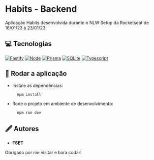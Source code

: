 # Habits - Backend

Aplicação Habits desenvolvida durante o NLW Setup da Rocketseat de 16/01/23 à 23/01/23

## 💻️ Tecnologias

[![Fastify](https://img.shields.io/badge/fastify-202020?style=for-the-badge&logo=fastify&logoColor=white)](https://www.fastify.io/)
[![Node](https://img.shields.io/badge/Node.js-339933?style=for-the-badge&logo=nodedotjs&logoColor=white)](https://nodejs.org)
[![Prisma](https://img.shields.io/badge/Prisma-3982CE?style=for-the-badge&logo=Prisma&logoColor=white)](https://www.prisma.io/)
[![SQLite](https://img.shields.io/badge/SQLite-07405E?style=for-the-badge&logo=sqlite&logoColor=white)](https://www.sqlite.org/index.html)
[![Typescript](https://img.shields.io/badge/TypeScript-007ACC?style=for-the-badge&logo=typescript&logoColor=white)](https://typescriptlang.org)

## 🚀 Rodar a aplicação

- Instale as dependências:

  ```bash
    npm install
  ```

- Rode o projeto em ambiente de desenvolvimento:

  ```bash
    npm run dev
  ```

## 🖋️ Autores

- **FSET**

Obrigado por me visitar e bora codar!
